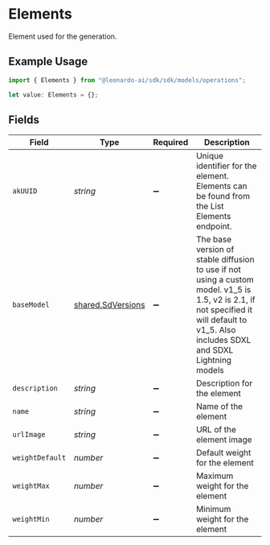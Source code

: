 # Elements

Element used for the generation.

## Example Usage

```typescript
import { Elements } from "@leonardo-ai/sdk/sdk/models/operations";

let value: Elements = {};
```

## Fields

| Field                                                                                                                                                                                   | Type                                                                                                                                                                                    | Required                                                                                                                                                                                | Description                                                                                                                                                                             |
| --------------------------------------------------------------------------------------------------------------------------------------------------------------------------------------- | --------------------------------------------------------------------------------------------------------------------------------------------------------------------------------------- | --------------------------------------------------------------------------------------------------------------------------------------------------------------------------------------- | --------------------------------------------------------------------------------------------------------------------------------------------------------------------------------------- |
| `akUUID`                                                                                                                                                                                | *string*                                                                                                                                                                                | :heavy_minus_sign:                                                                                                                                                                      | Unique identifier for the element. Elements can be found from the List Elements endpoint.                                                                                               |
| `baseModel`                                                                                                                                                                             | [shared.SdVersions](../../../sdk/models/shared/sdversions.md)                                                                                                                           | :heavy_minus_sign:                                                                                                                                                                      | The base version of stable diffusion to use if not using a custom model. v1_5 is 1.5, v2 is 2.1, if not specified it will default to v1_5. Also includes SDXL and SDXL Lightning models |
| `description`                                                                                                                                                                           | *string*                                                                                                                                                                                | :heavy_minus_sign:                                                                                                                                                                      | Description for the element                                                                                                                                                             |
| `name`                                                                                                                                                                                  | *string*                                                                                                                                                                                | :heavy_minus_sign:                                                                                                                                                                      | Name of the element                                                                                                                                                                     |
| `urlImage`                                                                                                                                                                              | *string*                                                                                                                                                                                | :heavy_minus_sign:                                                                                                                                                                      | URL of the element image                                                                                                                                                                |
| `weightDefault`                                                                                                                                                                         | *number*                                                                                                                                                                                | :heavy_minus_sign:                                                                                                                                                                      | Default weight for the element                                                                                                                                                          |
| `weightMax`                                                                                                                                                                             | *number*                                                                                                                                                                                | :heavy_minus_sign:                                                                                                                                                                      | Maximum weight for the element                                                                                                                                                          |
| `weightMin`                                                                                                                                                                             | *number*                                                                                                                                                                                | :heavy_minus_sign:                                                                                                                                                                      | Minimum weight for the element                                                                                                                                                          |